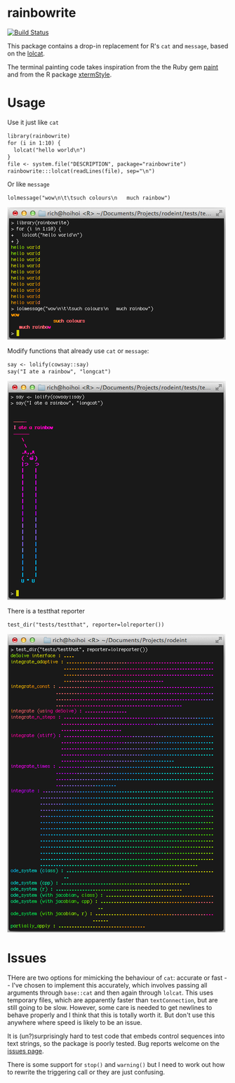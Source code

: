 # rainbowrite

[![Build Status](https://travis-ci.org/richfitz/rainbowrite.png?branch=master)](https://travis-ci.org/richfitz/rainbowrite)

This package contains a drop-in replacement for R's `cat` and `message`, based on the [lolcat](https://github/busyloop/lolcat).

The terminal painting code takes inspiration from the the Ruby gem [paint](https://github.com/janlelis/paint) and from the R package [xtermStyle](http://cran.r-project.org/web/packages/xtermStyle).

# Usage

Use it just like `cat`

```
library(rainbowrite)
for (i in 1:10) {
  lolcat("hello world\n")
}
file <- system.file("DESCRIPTION", package="rainbowrite")
rainbowrite:::lolcat(readLines(file), sep="\n")
```

Or like `message`

```
lolmessage("wow\n\t\tsuch colours\n   much rainbow")
```

![basic screenshot](https://github.com/richfitz/rainbowrite/raw/master/extra/screenshot1.png)

Modify functions that already use `cat` or `message`:

```
say <- lolify(cowsay::say)
say("I ate a rainbow", "longcat")
```

![longcat screenshot](https://github.com/richfitz/rainbowrite/raw/master/extra/screenshot2.png)

There is a testthat reporter

```
test_dir("tests/testthat", reporter=lolreporter())
```

![testthat screenshot](https://github.com/richfitz/rainbowrite/raw/master/extra/screenshot3.png)

# Issues

THere are two options for mimicking the behaviour of `cat`: accurate or fast -- I've chosen to implement this accurately, which involves passing all arguments through `base::cat` and then again through `lolcat`.  This uses temporary files, which are apparently faster than `textConnection`, but are still going to be slow.  However, some care is needed to get newlines to behave properly and I think that this is totally worth it.  But don't use this anywhere where speed is likely to be an issue.

It is (un?)surprisingly hard to test code that embeds control sequences into text strings, so the package is poorly tested.  Bug reports welcome on the [issues page](issues).

There is some support for `stop()` and `warning()` but I need to work out how to rewrite the triggering call or they are just confusing.
